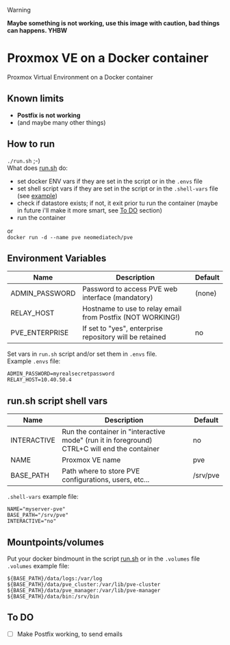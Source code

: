 > [!WARNING]
> **Maybe something is not working, use this image with caution, bad things can happens. YHBW**  

# Proxmox VE on a Docker container
Proxmox Virtual Environment on a Docker container  

## Known limits
* **Postfix is not working**
* (and maybe many other things)  

## How to run
`./run.sh` ;-)  
What does [run.sh](run.sh) do:
* set docker ENV vars if they are set in the script or in the `.envs` file
* set shell script vars if they are set in the script or in the `.shell-vars` file (see [example](#environment-variables))
* check if datastore exists; if not, it exit prior tu run the container (maybe in future i'll make it more smart, see [To DO](#to-do) section)
* run the container
  
or  
`docker run -d --name pve neomediatech/pve`

## Environment Variables
| Name                | Description                                                     | Default         |
| ------------------- | --------------------------------------------------------------- | --------------- |
| ADMIN_PASSWORD      | Password to access PVE web interface (mandatory)                | (none)          |
| RELAY_HOST          | Hostname to use to relay email from Postfix (NOT WORKING!)      |                 |
| PVE_ENTERPRISE      | If set to "yes", enterprise repository will be retained         | no              |

Set vars in `run.sh` script and/or set them in `.envs` file.  
Example `.envs` file:
```
ADMIN_PASSWORD=myrealsecretpassword
RELAY_HOST=10.40.50.4
```
## run.sh script shell vars
| Name                | Description                                                     | Default         
| ------------------- | --------------------------------------------------------------- | --------------- 
| INTERACTIVE         | Run the container in "interactive mode" (run it in foreground)  <br /> CTRL+C will end the container | no 
| NAME                | Proxmox VE name | pve
| BASE_PATH           | Path where to store PVE configurations, users, etc... | /srv/pve
  
`.shell-vars` example file:
```
NAME="myserver-pve"
BASE_PATH="/srv/pve"
INTERACTIVE="no"
```
## Mountpoints/volumes
Put your docker bindmount in the script [run.sh](run.sh) or in the `.volumes` file  
`.volumes` example file:
```
${BASE_PATH}/data/logs:/var/log
${BASE_PATH}/data/pve_cluster:/var/lib/pve-cluster
${BASE_PATH}/data/pve_manager:/var/lib/pve-manager
${BASE_PATH}/data/bin:/srv/bin
```  
  
## To DO
- [ ] Make Postfix working, to send emails

